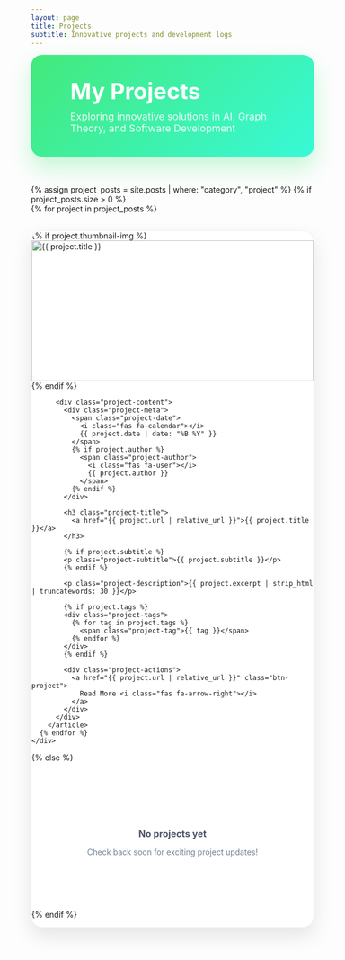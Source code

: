 ```yaml
---
layout: page
title: Projects
subtitle: Innovative projects and development logs
---
```


<div class="projects-header">
  <div class="header-icon">
    <i class="fas fa-code-branch"></i>
  </div>
  <div class="header-info">
    <h1>My Projects</h1>
    <p>Exploring innovative solutions in AI, Graph Theory, and Software Development</p>
  </div>
</div>

<div class="projects-container">
  {% assign project_posts = site.posts | where: "category", "project" %}
  {% if project_posts.size > 0 %}
    <div class="projects-grid">
      {% for project in project_posts %}
        <article class="project-card">
          {% if project.thumbnail-img %}
          <div class="project-image">
            <img src="{{ project.thumbnail-img | relative_url }}" alt="{{ project.title }}">
            <div class="project-overlay">
              <a href="{{ project.url | relative_url }}" class="project-link">
                <i class="fas fa-external-link-alt"></i>
              </a>
            </div>
          </div>
          {% endif %}
          
          <div class="project-content">
            <div class="project-meta">
              <span class="project-date">
                <i class="fas fa-calendar"></i>
                {{ project.date | date: "%B %Y" }}
              </span>
              {% if project.author %}
                <span class="project-author">
                  <i class="fas fa-user"></i>
                  {{ project.author }}
                </span>
              {% endif %}
            </div>
            
            <h3 class="project-title">
              <a href="{{ project.url | relative_url }}">{{ project.title }}</a>
            </h3>
            
            {% if project.subtitle %}
            <p class="project-subtitle">{{ project.subtitle }}</p>
            {% endif %}
            
            <p class="project-description">{{ project.excerpt | strip_html | truncatewords: 30 }}</p>
            
            {% if project.tags %}
            <div class="project-tags">
              {% for tag in project.tags %}
                <span class="project-tag">{{ tag }}</span>
              {% endfor %}
            </div>
            {% endif %}
            
            <div class="project-actions">
              <a href="{{ project.url | relative_url }}" class="btn-project">
                Read More <i class="fas fa-arrow-right"></i>
              </a>
            </div>
          </div>
        </article>
      {% endfor %}
    </div>
  {% else %}
    <div class="no-projects">
      <i class="fas fa-folder-open"></i>
      <h3>No projects yet</h3>
      <p>Check back soon for exciting project updates!</p>
    </div>
  {% endif %}
</div>

<style>
.projects-header {
  display: flex;
  align-items: center;
  gap: 30px;
  margin-bottom: 50px;
  padding: 40px;
  background: linear-gradient(135deg, #43e97b 0%, #38f9d7 100%);
  border-radius: 20px;
  color: white;
  box-shadow: 0 20px 40px rgba(67, 233, 123, 0.3);
}

.header-icon {
  font-size: 4rem;
  opacity: 0.9;
}

.header-info h1 {
  margin: 0 0 10px 0;
  font-size: 2.5rem;
  font-weight: 700;
}

.header-info p {
  margin: 0;
  font-size: 1.1rem;
  opacity: 0.9;
}

.projects-container {
  margin-top: 40px;
}

.projects-grid {
  display: grid;
  grid-template-columns: repeat(auto-fit, minmax(400px, 1fr));
  gap: 30px;
}

.project-card {
  background: white;
  border-radius: 20px;
  box-shadow: 0 15px 35px rgba(0,0,0,0.1);
  overflow: hidden;
  transition: all 0.3s ease;
  border: 1px solid #f0f0f0;
  position: relative;
}

.project-card:hover {
  transform: translateY(-10px);
  box-shadow: 0 25px 50px rgba(0,0,0,0.2);
}

.project-image {
  height: 250px;
  position: relative;
  overflow: hidden;
}

.project-image img {
  width: 100%;
  height: 100%;
  object-fit: cover;
  transition: transform 0.3s ease;
}

.project-card:hover .project-image img {
  transform: scale(1.1);
}

.project-overlay {
  position: absolute;
  top: 0;
  left: 0;
  right: 0;
  bottom: 0;
  background: rgba(67, 233, 123, 0.9);
  display: flex;
  align-items: center;
  justify-content: center;
  opacity: 0;
  transition: opacity 0.3s ease;
}

.project-card:hover .project-overlay {
  opacity: 1;
}

.project-link {
  color: white;
  font-size: 2rem;
  text-decoration: none;
  transition: transform 0.3s ease;
}

.project-link:hover {
  transform: scale(1.2);
  color: white;
}

.project-content {
  padding: 30px;
}

.project-meta {
  display: flex;
  justify-content: space-between;
  align-items: center;
  margin-bottom: 15px;
  font-size: 0.9rem;
  color: #718096;
}

.project-meta span {
  display: flex;
  align-items: center;
  gap: 5px;
}

.project-title {
  margin: 0 0 10px 0;
  font-size: 1.5rem;
  font-weight: 700;
}

.project-title a {
  color: #2d3748;
  text-decoration: none;
  transition: color 0.3s ease;
}

.project-title a:hover {
  color: #43e97b;
}

.project-subtitle {
  color: #4a5568;
  font-style: italic;
  margin-bottom: 15px;
  font-size: 1rem;
}

.project-description {
  color: #718096;
  line-height: 1.6;
  margin-bottom: 20px;
}

.project-tags {
  display: flex;
  flex-wrap: wrap;
  gap: 8px;
  margin-bottom: 25px;
}

.project-tag {
  background: linear-gradient(135deg, #43e97b, #38f9d7);
  color: white;
  padding: 5px 12px;
  border-radius: 15px;
  font-size: 0.8rem;
  font-weight: 500;
}

.project-actions {
  text-align: center;
}

.btn-project {
  background: linear-gradient(135deg, #43e97b, #38f9d7);
  color: white;
  padding: 12px 25px;
  border-radius: 25px;
  text-decoration: none;
  font-weight: 600;
  transition: all 0.3s ease;
  display: inline-block;
}

.btn-project:hover {
  transform: translateY(-2px);
  box-shadow: 0 10px 20px rgba(67, 233, 123, 0.3);
  color: white;
}

.no-projects {
  text-align: center;
  padding: 80px 20px;
  color: #718096;
}

.no-projects i {
  font-size: 4rem;
  margin-bottom: 20px;
  opacity: 0.5;
}

.no-projects h3 {
  margin-bottom: 10px;
  color: #4a5568;
}

@media (max-width: 768px) {
  .projects-header {
    flex-direction: column;
    text-align: center;
    gap: 20px;
    padding: 30px 20px;
  }
  
  .header-icon {
    font-size: 3rem;
  }
  
  .header-info h1 {
    font-size: 2rem;
  }
  
  .projects-grid {
    grid-template-columns: 1fr;
    gap: 20px;
  }
  
  .project-content {
    padding: 20px;
  }
  
  .project-meta {
    flex-direction: column;
    align-items: flex-start;
    gap: 5px;
  }
}
</style>
